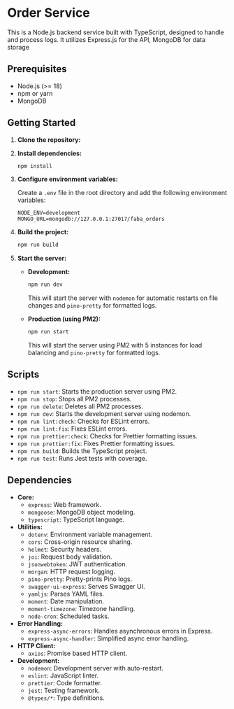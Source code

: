 # Order Service

This is a Node.js backend service built with TypeScript, designed to handle and process logs. It utilizes Express.js for the API, MongoDB for data storage

## Prerequisites

- Node.js (>= 18)
- npm or yarn
- MongoDB

## Getting Started

1.  **Clone the repository:**

2.  **Install dependencies:**

    ```bash
    npm install
    ```

3.  **Configure environment variables:**

    Create a `.env` file in the root directory and add the following environment variables:

    ```
    NODE_ENV=development
    MONGO_URL=mongodb://127.0.0.1:27017/faba_orders
    ```

4.  **Build the project:**

    ```bash
    npm run build
    ```

5.  **Start the server:**

    - **Development:**

      ```bash
      npm run dev
      ```

      This will start the server with `nodemon` for automatic restarts on file changes and `pino-pretty` for formatted logs.

    - **Production (using PM2):**

      ```bash
      npm run start
      ```

      This will start the server using PM2 with 5 instances for load balancing and `pino-pretty` for formatted logs.

## Scripts

- `npm run start`: Starts the production server using PM2.
- `npm run stop`: Stops all PM2 processes.
- `npm run delete`: Deletes all PM2 processes.
- `npm run dev`: Starts the development server using nodemon.
- `npm run lint:check`: Checks for ESLint errors.
- `npm run lint:fix`: Fixes ESLint errors.
- `npm run prettier:check`: Checks for Prettier formatting issues.
- `npm run prettier:fix`: Fixes Prettier formatting issues.
- `npm run build`: Builds the TypeScript project.
- `npm run test`: Runs Jest tests with coverage.

## Dependencies

- **Core:**
  - `express`: Web framework.
  - `mongoose`: MongoDB object modeling.
  - `typescript`: TypeScript language.
- **Utilities:**
  - `dotenv`: Environment variable management.
  - `cors`: Cross-origin resource sharing.
  - `helmet`: Security headers.
  - `joi`: Request body validation.
  - `jsonwebtoken`: JWT authentication.
  - `morgan`: HTTP request logging.
  - `pino-pretty`: Pretty-prints Pino logs.
  - `swagger-ui-express`: Serves Swagger UI.
  - `yamljs`: Parses YAML files.
  - `moment`: Date manipulation.
  - `moment-timezone`: Timezone handling.
  - `node-cron`: Scheduled tasks.
- **Error Handling:**
  - `express-async-errors`: Handles asynchronous errors in Express.
  - `express-async-handler`: Simplified async error handling.
- **HTTP Client:**
  - `axios`: Promise based HTTP client.
- **Development:**
  - `nodemon`: Development server with auto-restart.
  - `eslint`: JavaScript linter.
  - `prettier`: Code formatter.
  - `jest`: Testing framework.
  - `@types/*`: Type definitions.

